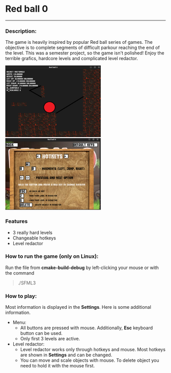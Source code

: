 # Red ball 0

---

### Description:

The game is heavily inspired by popular Red ball series of games.
The objective is to complete segments of difficult parkour
reaching the end of the level. This was a semester project, so the
game isn't polished! Enjoy the terrible grafics, hardcore levels and
complicated level redactor.

<img src="screenshots/redactor.png" width="300" height="225">
<img src="screenshots/settings.png" width="300" height="225">

### Features

* 3 really hard levels
* Changeable hotkeys
* Level redactor

### How to run the game (only on Linux):

Run the file from **cmake-build-debug** by left-clicking your
mouse or with the command

> ./SFML3

### How to play:
Most information is displayed in the **Settings**. Here is some
additional information.
* Menu:
  * All buttons are pressed with mouse. Additionally, **Esc** keyboard
  button can be used.
  * Only first 3 levels are active.
* Level redactor:
  * Level redactor works only through hotkeys and mouse. Most
  hotkeys are shown in **Settings** and can be changed.
  * You can move and scale objects with mouse. To delete object you
  need to hold it with the mouse first.